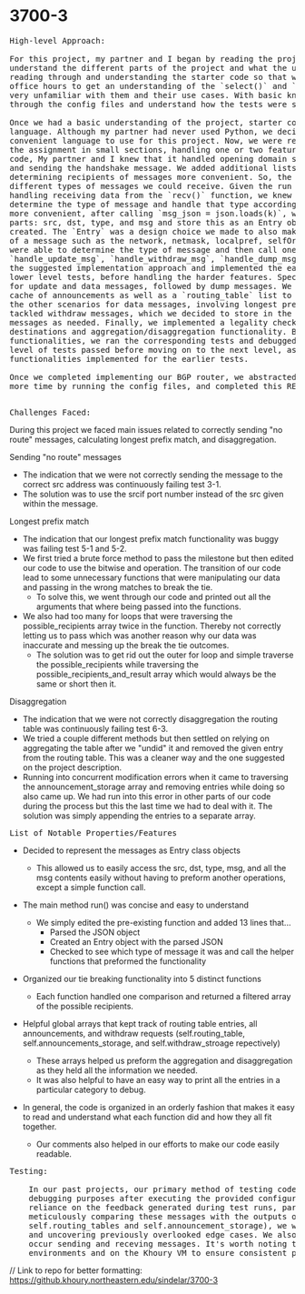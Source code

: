 # 3700-3
<pre>
High-level Approach:

For this project, my partner and I began by reading the project requirements. We met a few times to 
understand the different parts of the project and what the ultimate goal was. We also spent time 
reading through and understanding the starter code so that we could use it effectively. We went to 
office hours to get an understanding of the `select()` and `poll()` functions as well, because we were 
very unfamiliar with them and their use cases. With basic knowledge of the project, we decided to look 
through the config files and understand how the tests were structured.

Once we had a basic understanding of the project, starter code, and tests, we decided our programming 
language. Although my partner had never used Python, we decided that Python was the simplest and most 
convenient language to use for this project. Now, we were ready to start coding. We decided to approach 
the assignment in small sections, handling one or two features at a time. Having looked at the started 
code, My partner and I knew that it handled opening domain sockets, listening to them via `select()`, 
and sending the handshake message. We added additional lists called `cust` and `peer_prov_cust` to make 
determining recipients of messages more convenient. So, the next step was to start tackling all the 
different types of messages we could receive. Given the run function in the starter code, that was 
handling receiving data from the `recv()` function, we knew this function was the primary place to 
determine the type of message and handle that type accordingly. To make parsing through the messages 
more convenient, after calling `msg_json = json.loads(k)`, we broke the message down into the 4 primary 
parts: src, dst, type, and msg and store this as an Entry object, which `Entry` is a class that we 
created. The `Entry` was a design choice we made to also make it easy to get all the possible components 
of a message such as the network, netmask, localpref, selfOrigin, ASPath, origin, and peer. From run, we 
were able to determine the type of message and then call one of the following functions: 
`handle_update_msg`, `handle_withdraw_msg`, `handle_dump_msg`, or `handle_data_msg`. We generally took 
the suggested implementation approach and implemented the easier features first, that would pass the 
lower level tests, before handling the harder features. Specifically, we created basic implementations 
for update and data messages, followed by dump messages. We created `storage_announcement` list to be a 
cache of announcements as well as a `routing_table` list to represent the routing table. We then handled 
the other scenarios for data messages, involving longest prefix matching and tie breaking. Next, we 
tackled withdraw messages, which we decided to store in the list `withdraw_storage` and sending no route 
messages as needed. Finally, we implemented a legality check to check relationships between sources and 
destinations and aggregation/disaggregation functionality. Between implementing each of these 
functionalities, we ran the corresponding tests and debugged using print statements. We made sure each 
level of tests passed before moving on to the next level, as many of the later tests depended on 
functionalities implemented for the earlier tests. 

Once we completed implementing our BGP router, we abstracted and cleaned our code, tested everything one 
more time by running the config files, and completed this README.

</pre>
<pre>Challenges Faced:</pre>

During this project we faced main issues related to correctly sending "no route" messages, calculating 
longest prefix match, and disaggregation.

Sending "no route" messages
  - The indication that we were not correctly sending the message to the correct src address was continuously failing test 3-1.
  - The solution was to use the srcif port number instead of the src given within the message.
  
Longest prefix match 
  - The indication that our longest prefix match functionality was buggy was failing test 5-1 and 5-2.
  - We first tried a brute force method to pass the milestone but then edited our code to use the bitwise and operation. The 
    transition of our code lead to some unnecessary functions that were manipulating our data and passing in the wrong matches 
    to break the tie. 
      - To solve this, we went through our code and printed out all the arguments that where being passed into the functions.
  - We also had too many for loops that were traversing the possible_recipients array twice in the function. Thereby not 
    correctly letting us to pass which was another reason why our data was inaccurate and messing up the break the tie outcomes.
      - The solution was to get rid out the outer for loop and simple traverse the possible_recipients while traversing the 
        possible_recipients_and_result array which would always be the same or short then it.

Disaggregation
  - The indication that we were not correctly disaggregation the routing table was continuously failing test 6-3.
  - We tried a couple different methods but then settled on relying on aggregating the table after we "undid" it and removed 
    the given entry from the routing table. This was a cleaner way and the one suggested on the project description. 
  - Running into concurrent modification errors when it came to traversing the announcement_storage array and removing entries 
    while doing so also came up. We had run into this error in other parts of our code during the process but this the last
    time we had to deal with it. The solution was simply appending the entries to a separate array.
<pre>List of Notable Properties/Features</pre>

  - Decided to represent the messages as Entry class objects
    - This allowed us to easily access the src, dst, type, msg, and all the msg contents easily without having to 
      preform another operations, except a simple function call.
      
  - The main method run() was concise and easy to understand 
    - We simply edited the pre-existing function and added 13 lines that...
      - Parsed the JSON object
      - Created an Entry object with the parsed JSON
      - Checked to see which type of message it was and call the helper functions that preformed the functionality
      
  - Organized our tie breaking functionality into 5 distinct functions
    - Each function handled one comparison and returned a filtered array of the possible recipients. 
    
  - Helpful global arrays that kept track of routing table entries, all announcements, and withdraw requests 
      (self.routing_table, self.announcements_storage, and self.withdraw_stroage repectively)
    - These arrays helped us preform the aggregation and disaggregation as they held all the information we needed. 
    - It was also helpful to have an easy way to print all the entries in a particular category to debug.   
    
  - In general, the code is organized in an orderly fashion that makes it easy to read and understand what each function 
    did and how they all fit together.
    - Our comments also helped in our efforts to make our code easily readable.
<pre>Testing: 
   
    In our past projects, our primary method of testing code involved utilizing print statements for 
    debugging purposes after executing the provided configuration test files. We placed significant 
    reliance on the feedback generated during test runs, particularly focusing on error codes. By 
    meticulously comparing these messages with the outputs of our data representations (such as 
    self.routing_tables and self.announcement_storage), we were able to identify bugs within our code 
    and uncovering previously overlooked edge cases. We also used try excepts to catch errors that
    occur sending and receving messages. It's worth noting that we executed the code on both our local
    environments and on the Khoury VM to ensure consistent performance across different setups.
</pre>

// Link to repo for better formatting: https://github.khoury.northeastern.edu/sindelar/3700-3
